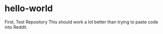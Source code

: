 # hello-world
First, Test Repository
This should work a lot better than trying to paste code into Reddit.
